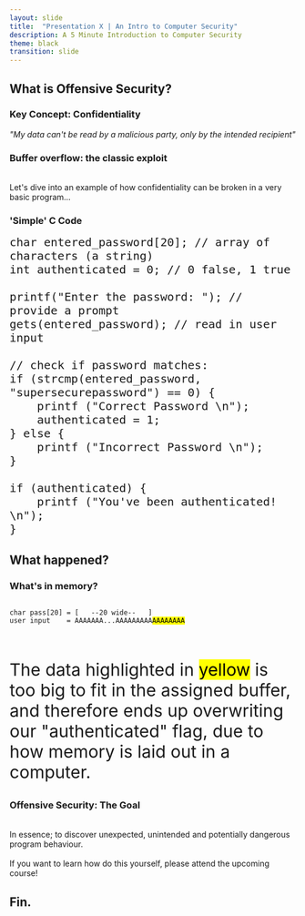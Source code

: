 ```yaml
---
layout: slide
title:  "Presentation X | An Intro to Computer Security"
description: A 5 Minute Introduction to Computer Security
theme: black
transition: slide
---
```


<section data-markdown>
<script type="text/template">

![slideshow_logo](https://marsbradley.github.io/off_sec_101/assets/images/code_academy.pngmars) <!-- .element: width="300px" style="background:none; border:none; box-shadow:none;" -->

## Offensive Security 101

*The 5 minute elevator pitch...*

</script>
</section>

<section data-markdown>

## What is Offensive Security?

</section>

<section data-markdown>

### Key Concept: Confidentiality

_"My data can't be read by a malicious party, only by the intended recipient"_

</section>

<section>

<h3> Buffer overflow: the classic exploit </h3> 
<p align="left">
<br>
Let's dive into an example of how confidentiality can be broken in a very basic program...
</p>
</section>

<section>

<h3>'Simple' C Code</h3>

<pre style="box-shadow:none;"><code data-noescape class="C" style="background:none; font-size:20px; line-height: normal;"><span class="fragment">char entered_password[20]; // array of characters (a string)
int authenticated = 0; // 0 false, 1 true</span>

<span class="fragment">printf("Enter the password: "); // provide a prompt</span>
<span class="fragment">gets(entered_password); // read in user input</span>

<span class="fragment">// check if password matches:
if (strcmp(entered_password, "supersecurepassword") == 0) {
    printf ("Correct Password \n");
    authenticated = 1;
}</span> <span class="fragment">else {
    printf ("Incorrect Password \n");
}</span>

<span class="fragment">if (authenticated) {
    printf ("You've been authenticated! \n");
}</span>
</code></pre> 
</section>

<section data-markdown>

## What happened?

</section>

<section>

<h3> What's in memory? </h3>

<pre style="box-shadow:none;"><code data-noescape style="background:none;" class="nohighlight">
char pass[20] = [   --20 wide--   ]
user input    = AAAAAAA...AAAAAAAAA<mark>AAAAAAAA</mark>
</code></pre> 
<br>
<p align='left' style="font-size:30px">The data highlighted in <mark>yellow</mark> is too big to fit in the assigned buffer, and therefore ends up overwriting our "authenticated" flag, due to how memory is laid out in a computer.</p>
</section>

<section>

<h3> Offensive Security: The Goal </h3>
<p align='left'>
<br>
In essence; to discover unexpected, unintended and potentially dangerous program behaviour.  
<br>
<br>
If you want to learn how do this yourself, please attend the upcoming course!
</p>
</section>

<section data-markdown>

## Fin.

</section>

